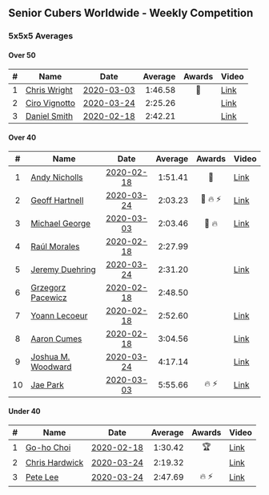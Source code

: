 ## Senior Cubers Worldwide - Weekly Competition
### 5x5x5 Averages

#### Over 50

| # | Name | Date | Average | Awards | Video |
| :--: | -- | :--: | --: | :--: | -- |
| 1 | [Chris Wright](../persons/chris_wright.md) | [2020-03-03](2020-03-03.md) | 1:46.58 | 🥇 | [Link](https://www.facebook.com/events/2637344919882558/permalink/2639952702955113/) |
| 2 | [Ciro Vignotto](../persons/ciro_vignotto.md) | [2020-03-24](2020-03-24.md) | 2:25.26 |  | [Link](https://www.facebook.com/events/5078365835514885/permalink/5082593301758805/) |
| 3 | [Daniel Smith](../persons/daniel_smith.md) | [2020-02-18](2020-02-18.md) | 2:42.21 |  | [Link](https://www.facebook.com/events/538921670053895/permalink/539390146673714/) |

#### Over 40

| # | Name | Date | Average | Awards | Video |
| :--: | -- | :--: | --: | :--: | -- |
| 1 | [Andy Nicholls](../persons/andy_nicholls.md) | [2020-02-18](2020-02-18.md) | 1:51.41 | 🥇 | [Link](https://www.facebook.com/events/538921670053895/permalink/539067020039360/) |
| 2 | [Geoff Hartnell](../persons/geoff_hartnell.md) | [2020-03-24](2020-03-24.md) | 2:03.23 | 🥈 🔥 ⚡ | [Link](https://www.facebook.com/events/5078365835514885/permalink/5101262129891922/) |
| 3 | [Michael George](../persons/michael_george.md) | [2020-03-03](2020-03-03.md) | 2:03.46 | 🥉 🔥 | [Link](https://www.facebook.com/events/2637344919882558/permalink/2639967129620337/) |
| 4 | [Raúl Morales](../persons/raul_morales.md) | [2020-02-18](2020-02-18.md) | 2:27.99 |  | |
| 5 | [Jeremy Duehring](../persons/jeremy_duehring.md) | [2020-03-24](2020-03-24.md) | 2:31.20 |  | [Link](https://www.facebook.com/events/5078365835514885/permalink/5082560948428707/) |
| 6 | [Grzegorz Pacewicz](../persons/grzegorz_pacewicz.md) | [2020-02-18](2020-02-18.md) | 2:48.50 |  | |
| 7 | [Yoann Lecoeur](../persons/yoann_lecoeur.md) | [2020-02-18](2020-02-18.md) | 2:52.60 |  | [Link](https://www.facebook.com/events/538921670053895/permalink/541223923157003/) |
| 8 | [Aaron Cumes](../persons/aaron_cumes.md) | [2020-02-18](2020-02-18.md) | 3:04.56 |  | [Link](https://www.facebook.com/events/538921670053895/permalink/541249876487741/) |
| 9 | [Joshua M. Woodward](../persons/joshua_m._woodward.md) | [2020-03-24](2020-03-24.md) | 4:17.14 |  | [Link](https://www.facebook.com/events/5078365835514885/permalink/5101597413191727/) |
| 10 | [Jae Park](../persons/jae_park.md) | [2020-03-03](2020-03-03.md) | 5:55.66 | 🔥 ⚡ | [Link](https://www.facebook.com/events/2637344919882558/permalink/2637707586512958/) |

#### Under 40

| # | Name | Date | Average | Awards | Video |
| :--: | -- | :--: | --: | :--: | -- |
| 1 | [Go-ho Choi](../persons/go-ho_choi.md) | [2020-02-18](2020-02-18.md) | 1:30.42 | 🏆 | [Link](https://www.facebook.com/events/538921670053895/permalink/539081640037898/) |
| 2 | [Chris Hardwick](../persons/chris_hardwick.md) | [2020-03-24](2020-03-24.md) | 2:19.32 |  | [Link](https://www.facebook.com/events/5078365835514885/permalink/5107384065946395/) |
| 3 | [Pete Lee](../persons/pete_lee.md) | [2020-03-24](2020-03-24.md) | 2:47.69 | 🔥 ⚡ | [Link](https://www.facebook.com/events/5078365835514885/permalink/5108390359179099/) |


<!-- Global site tag (gtag.js) - Google Analytics -->
<script async src="https://www.googletagmanager.com/gtag/js?id=UA-86348435-3"></script>
<script>window.dataLayer = window.dataLayer || []; function gtag() {dataLayer.push(arguments);} gtag('js', new Date()); gtag('config', 'UA-86348435-3');</script>

